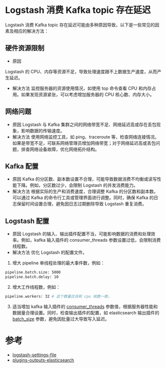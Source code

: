 # Logstash 消费 Kafka topic 存在延迟

Logstash 消费 Kafka topic 存在延迟可能由多种原因导致，以下是一些常见的因素及相应的解决方法：

## 硬件资源限制
- 原因

Logstash 的 CPU、内存等资源不足，导致处理速度跟不上数据生产速度，从而产生延迟。
- 解决方法
监控服务器的资源使用情况，如使用 top 命令查看 CPU 和内存占用。如果发现资源紧张，可以考虑增加服务器的 CPU 核心数、内存大小。

## 网络问题
- 原因
Logstash 与 Kafka 集群之间的网络带宽不足、网络延迟高或存在丢包现象，影响数据的传输速度。
- 解决方法
使用网络监控工具，如 ping、traceroute 等，检查网络连接情况。如果是带宽不足，可联系网络管理员增加网络带宽；对于网络延迟高或丢包问题，排查网络设备故障，优化网络拓扑结构。

## Kafka 配置
- 原因
Kafka 的分区数、副本数设置不合理，可能导致数据消费不均衡或读写性能下降。例如，分区数过少，会限制 Logstash 的并发消费能力。
- 解决方法
根据实际的生产和消费速度，合理调整 Kafka 的分区数和副本数。可以通过 Kafka 的命令行工具或管理界面进行调整。同时，确保 Kafka 的日志保留时间设置合理，避免因日志过期删除导致 Logstash 重复消费。

## Logstash 配置
- 原因
Logstash 的输入、输出插件配置不当，可能影响数据的消费和处理效率。例如，kafka 输入插件的 consumer_threads 参数设置过低，会限制消费线程数。
- 解决方法
优化 Logstash 的配置文件。
1. 增大 pipeline 单线程处理的最大事件数，例如：
```bash
pipeline.batch.size: 5000
pipeline.batch.delay: 10
```
2. 增大工作线程数，例如：
```bash
pipeline.workers: 32 # 这个数量应该和 cpu 核数一致。
```
3. 适当增加 kafka 输入插件的 [consumer_threads](https://www.elastic.co/docs/reference/logstash/plugins/plugins-inputs-kafka) 参数值，根据服务器性能和数据量合理设置。同时，检查输出插件的配置，如 elasticsearch 输出插件的 [batch_size](https://www.elastic.co/docs/reference/logstash/plugins/plugins-outputs-elasticsearch#_batch_sizes) 参数，避免因批量过大导致写入延迟。

# 参考
- [logstash-settings-file](https://www.elastic.co/docs/reference/logstash/logstash-settings-file)
- [plugins-outputs-elasticsearch](https://www.elastic.co/docs/reference/logstash/plugins/plugins-outputs-elasticsearch#_batch_sizes)